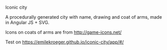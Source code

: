 Iconic city

A procedurally generated city with name, drawing and coat of arms, made in Angular JS + SVG.

Icons on coats of arms are from http://game-icons.net/

Test on https://emilekroeger.github.io/iconic-city/app/#/